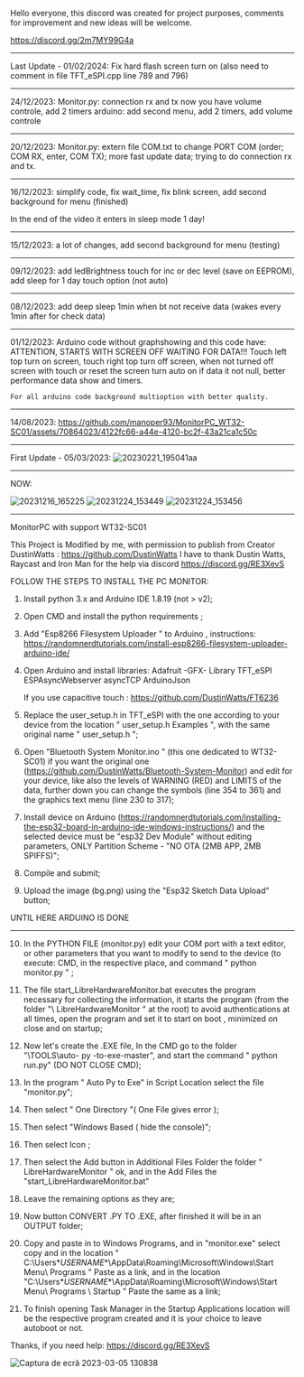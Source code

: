 Hello everyone, this discord was created for project purposes, comments for improvement and new ideas will be welcome.

https://discord.gg/2m7MY99G4a

----------------------------------------------------

Last Update - 01/02/2024:
	Fix hard flash screen turn on (also need to comment in file TFT_eSPI.cpp line 789 and 796)

----------------------------------------------------

24/12/2023:
	Monitor.py:
 		connection rx and tx now you have volume controle, add 2 timers
   	arduino:
    		add second menu, add 2 timers, add volume controle

----------------------------------------------------

20/12/2023:
	Monitor.py:
 		extern file COM.txt to change PORT COM (order; COM RX, enter, COM TX);
 		more fast update data;
  		trying to do connection rx and tx.
 
----------------------------------------------------

16/12/2023:
	simplify code, fix wait_time, fix blink screen, add second background for menu (finished)

In the end of the video it enters in sleep mode 1 day!


----------------------------------------------------

15/12/2023:
	a lot of changes, add second background for menu (testing)

----------------------------------------------------

09/12/2023:
	add ledBrightness touch for inc or dec level (save on EEPROM), add sleep for 1 day touch option (not auto)
 
----------------------------------------------------

08/12/2023:
	add deep sleep 1min when bt not receive data (wakes every 1min after for check data)

----------------------------------------------------

01/12/2023:
	Arduino code without graphshowing and this code have:
	ATTENTION, STARTS WITH SCREEN OFF WAITING FOR DATA!!!
	Touch left top turn on screen, touch right top turn off screen, when not turned off screen with touch or reset the screen turn auto on if data it not null, better performance data show and timers. 
 
	For all arduino code background multioption with better quality.

----------------------------------------------------
14/08/2023:
	https://github.com/manoper93/MonitorPC_WT32-SC01/assets/70864023/4122fc66-a44e-4120-bc2f-43a21ca1c50c

--------------------------
First Update - 05/03/2023:
	![20230221_195041aa](https://user-images.githubusercontent.com/70864023/222975950-0b791d5f-fe44-46d5-a8be-7de803ef2561.jpg)

----------------------------------------------------

NOW:

![20231216_165225](https://github.com/manoper93/MonitorPC_WT32-SC01/assets/70864023/5e0b145b-2e3d-4ac8-bada-682d0c357439)
![20231224_153449](https://github.com/manoper93/MonitorPC_WT32-SC01/assets/70864023/81d554e5-765b-45ec-88be-b316deb17acc)
![20231224_153456](https://github.com/manoper93/MonitorPC_WT32-SC01/assets/70864023/5eaaf4bc-2907-4faf-8a2e-b04c7dccf877)

----------------------------------------------------

MonitorPC with support WT32-SC01

This Project is Modified by me, with permission to publish from Creator DustinWatts : https://github.com/DustinWatts
I have to thank Dustin Watts, Raycast and Iron Man for the help via discord https://discord.gg/RE3XevS


FOLLOW THE STEPS TO INSTALL THE PC MONITOR:

1. Install python 3.x and Arduino IDE 1.8.19 (not > v2);

2. Open CMD and install the python requirements ;

3. Add "Esp8266 Filesystem Uploader " to Arduino , instructions:
	https://randomnerdtutorials.com/install-esp8266-filesystem-uploader-arduino-ide/

4. Open Arduino and install libraries:
	Adafruit -GFX- Library
	TFT_eSPI
	ESPAsyncWebserver
	asyncTCP
	ArduinoJson
	
	If you use capacitive touch :
		https://github.com/DustinWatts/FT6236

5. Replace the user_setup.h in TFT_eSPI with the one according to your device from the location " user_setup.h Examples ", with the same original name " user_setup.h ";

6. Open "Bluetooth System Monitor.ino " (this one dedicated to WT32-SC01) if you want the original one (https://github.com/DustinWatts/Bluetooth-System-Monitor) and edit for your device, like also the levels of WARNING (RED) and LIMITS of the data, further down you can change the symbols (line 354 to 361) and the graphics text menu (line 230 to 317);

7. Install device on Arduino (https://randomnerdtutorials.com/installing-the-esp32-board-in-arduino-ide-windows-instructions/) and the selected device must be "esp32 Dev Module" without editing parameters, ONLY Partition Scheme - "NO OTA (2MB APP, 2MB SPIFFS)";

8. Compile and submit;

9. Upload the image (bg.png) using the "Esp32 Sketch Data Upload" button;


UNTIL HERE ARDUINO IS DONE

--------------------------

10. In the PYTHON FILE (monitor.py) edit your COM port with a text editor, or other parameters that you want to modify to send to the device (to execute: CMD, in the respective place, and command " python monitor.py " ;

11. The file start_LibreHardwareMonitor.bat executes the program necessary for collecting the information, it starts the program (from the folder "\ LibreHardwareMonitor " at the root) to avoid authentications at all times, open the program and set it to start on boot , minimized on close and on startup;

12. Now let's create the .EXE file, In the CMD go to the folder "\TOOLS\auto- py -to-exe-master", and start the command " python run.py" (DO NOT CLOSE CMD);

13. In the program " Auto Py to Exe" in Script Location select the file "monitor.py";

14. Then select " One Directory "( One File gives error );

15. Then select "Windows Based ( hide the console)";

16. Then select Icon ;

17. Then select the Add button in Additional Files Folder the folder " LibreHardwareMonitor " ok, and in the Add Files the "start_LibreHardwareMonitor.bat"

18. Leave the remaining options as they are;

19. Now button CONVERT .PY TO .EXE, after finished it will be in an OUTPUT folder;

20. Copy and paste in to Windows Programs, and in "monitor.exe" select copy and in the location " C:\Users\**USERNAME**\AppData\Roaming\Microsoft\Windows\Start Menu\ Programs \" Paste as a link, and in the location "C:\Users\**USERNAME**\AppData\Roaming\Microsoft\Windows\Start Menu\ Programs \ Startup " Paste the same as a link;

21. To finish opening Task Manager in the Startup Applications location will be the respective program created and it is your choice to leave autoboot or not.

Thanks, if you need help: https://discord.gg/RE3XevS

![Captura de ecrã 2023-03-05 130838](https://user-images.githubusercontent.com/70864023/222975829-b03009bb-b252-49b1-9d80-63daa47c2fa2.png)

